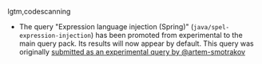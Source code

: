 lgtm,codescanning
* The query "Expression language injection (Spring)" (`java/spel-expression-injection`) has been promoted from experimental to the main query pack. Its results will now appear by default. This query was originally [submitted as an experimental query by @artem-smotrakov](https://github.com/github/codeql/pull/3291)